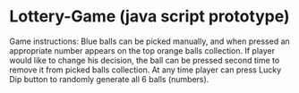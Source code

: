 # Lottery-Game (java script prototype)

Game instructions:
Blue balls can be picked manually, and when pressed an appropriate number appears on the top orange balls collection.
If player would like to change his decision, the ball can be pressed second time to remove it from picked balls collection.
At any time player can press Lucky Dip button to randomly generate all 6 balls (numbers).